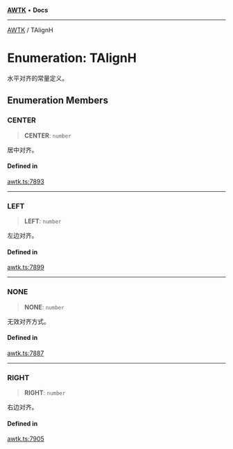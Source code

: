 [**AWTK**](../README.md) • **Docs**

***

[AWTK](../globals.md) / TAlignH

# Enumeration: TAlignH

水平对齐的常量定义。

## Enumeration Members

### CENTER

> **CENTER**: `number`

居中对齐。

#### Defined in

[awtk.ts:7893](https://github.com/zlgopen/awtk-binding/blob/eba643a28b6249e8f99055dcbc6755f195868c97/tools/code_gen/js/output/awtk.ts#L7893)

***

### LEFT

> **LEFT**: `number`

左边对齐。

#### Defined in

[awtk.ts:7899](https://github.com/zlgopen/awtk-binding/blob/eba643a28b6249e8f99055dcbc6755f195868c97/tools/code_gen/js/output/awtk.ts#L7899)

***

### NONE

> **NONE**: `number`

无效对齐方式。

#### Defined in

[awtk.ts:7887](https://github.com/zlgopen/awtk-binding/blob/eba643a28b6249e8f99055dcbc6755f195868c97/tools/code_gen/js/output/awtk.ts#L7887)

***

### RIGHT

> **RIGHT**: `number`

右边对齐。

#### Defined in

[awtk.ts:7905](https://github.com/zlgopen/awtk-binding/blob/eba643a28b6249e8f99055dcbc6755f195868c97/tools/code_gen/js/output/awtk.ts#L7905)
